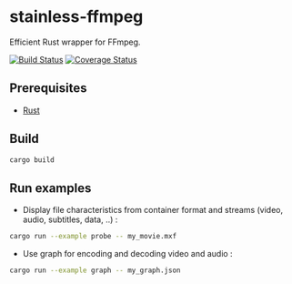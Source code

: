 # stainless-ffmpeg
Efficient Rust wrapper for FFmpeg.

[![Build Status](https://travis-ci.com/nomalab/stainless-ffmpeg.svg?branch=master)](https://travis-ci.com/nomalab/stainless-ffmpeg)
[![Coverage Status](https://coveralls.io/repos/github/nomalab/stainless-ffmpeg/badge.svg?branch=master)](https://coveralls.io/github/nomalab/stainless-ffmpeg?branch=master)

## Prerequisites
* [Rust](https://rustup.rs/)

## Build

```bash
cargo build
```

## Run examples

- Display file characteristics from container format and streams (video, audio, subtitles, data, ..) :
```bash
cargo run --example probe -- my_movie.mxf
```

- Use graph for encoding and decoding video and audio :
```bash
cargo run --example graph -- my_graph.json
```
